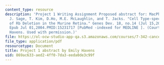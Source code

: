 ```yaml
---
content_type: resource
description: 'Project 1 Writing Assignment Proposed abstract for: MacPherson, D.,
  J. Sage, T. Kim, D.Ho, M.E. McLaughlin, and T. Jacks. "Cell Type-specific Effects
  of Rb Deletion in the Murine Retina." Genes Dev. 18, no.14 (Jul 15,2004): 1681-94.
  Epub Jul 01,2004.PMID:15231717 [PubMed -indexed for MEDLINE ]. (Courtesy of Emily
  Havens. Used with permission.)'
file: https://ol-ocw-studio-app-qa.s3.amazonaws.com/courses/7-342-cancer-biology-from-basic-research-to-the-clinic-fall-2004/869ac633aed24ff07da3eeda0de3c99f_rb_abstract_ehav.pdf
file_type: application/pdf
resourcetype: Document
title: Project 1 abstract by Emily Havens
uid: 869ac633-aed2-4ff0-7da3-eeda0de3c99f
---
```

